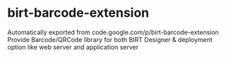 # birt-barcode-extension
Automatically exported from code.google.com/p/birt-barcode-extension
Provide Barcode/QRCode library for both BIRT Designer & deployment option like web server and application server

